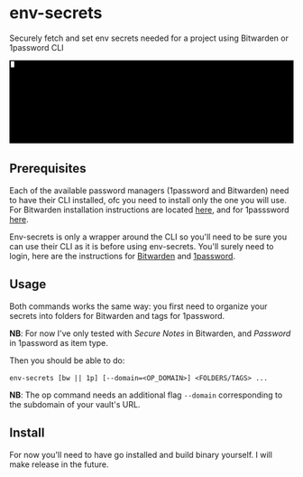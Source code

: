 # env-secrets
Securely fetch and set env secrets needed for a project using Bitwarden or 1password CLI

![](img/env-secrets_bw.gif)

## Prerequisites

Each of the available password managers (1password and Bitwarden) need to have their CLI installed, ofc you need to install only the one you will use. For Bitwarden installation instructions are located [here](https://github.com/bitwarden/cli#downloadinstall), and for 1passsword [here](https://support.1password.com/command-line-getting-started/#set-up-the-command-line-tool).

Env-secrets is only a wrapper around the CLI so you'll need to be sure you can use their CLI as it is before using env-secrets. You'll surely need to login, here are the instructions for [Bitwarden](https://help.bitwarden.com/article/cli/#session-management) and [1password](https://support.1password.com/command-line-getting-started/#get-started-with-the-command-line-tool).

## Usage

Both commands works the same way: you first need to organize your secrets into folders for Bitwarden and tags for 1password.

**NB**: For now I've only tested with *Secure Notes* in Bitwarden, and *Password* in 1password as item type.

Then you should be able to do:
```shell
env-secrets [bw || 1p] [--domain=<OP_DOMAIN>] <FOLDERS/TAGS> ...
```

**NB**: The op command needs an additional flag `--domain` corresponding to the subdomain of your vault's URL.

## Install

For now you'll need to have go installed and build binary yourself. I will make release in the future.
